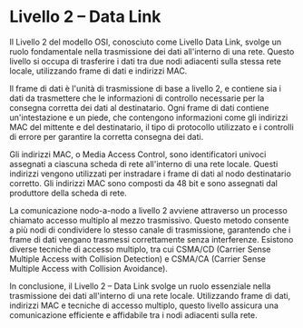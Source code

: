 # Livello 2 – Data Link

Il Livello 2 del modello OSI, conosciuto come Livello Data Link, svolge un ruolo fondamentale nella trasmissione dei dati all'interno di una rete. Questo livello si occupa di trasferire i dati tra due nodi adiacenti sulla stessa rete locale, utilizzando frame di dati e indirizzi MAC.

Il frame di dati è l'unità di trasmissione di base a livello 2, e contiene sia i dati da trasmettere che le informazioni di controllo necessarie per la consegna corretta dei dati al destinatario. Ogni frame di dati contiene un'intestazione e un piede, che contengono informazioni come gli indirizzi MAC del mittente e del destinatario, il tipo di protocollo utilizzato e i controlli di errore per garantire la corretta consegna dei dati.

Gli indirizzi MAC, o Media Access Control, sono identificatori univoci assegnati a ciascuna scheda di rete all'interno di una rete locale. Questi indirizzi vengono utilizzati per instradare i frame di dati al nodo destinatario corretto. Gli indirizzi MAC sono composti da 48 bit e sono assegnati dal produttore della scheda di rete.

La comunicazione nodo-a-nodo a livello 2 avviene attraverso un processo chiamato accesso multiplo al mezzo trasmissivo. Questo metodo consente a più nodi di condividere lo stesso canale di trasmissione, garantendo che i frame di dati vengano trasmessi correttamente senza interferenze. Esistono diverse tecniche di accesso multiplo, tra cui CSMA/CD (Carrier Sense Multiple Access with Collision Detection) e CSMA/CA (Carrier Sense Multiple Access with Collision Avoidance).

In conclusione, il Livello 2 – Data Link svolge un ruolo essenziale nella trasmissione dei dati all'interno di una rete locale. Utilizzando frame di dati, indirizzi MAC e tecniche di accesso multiplo, questo livello assicura una comunicazione efficiente e affidabile tra i nodi adiacenti sulla rete.